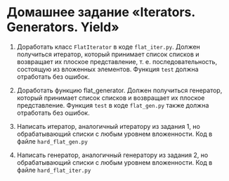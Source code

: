 # Домашнее задание «Iterators. Generators. Yield»

1. Доработать класс `FlatIterator` в коде `flat_iter.py`. Должен получиться итератор, который принимает список списков и возвращает их плоское представление, т. е. последовательность, состоящую из вложенных элементов. Функция `test` должна отработать без ошибок.




2. Доработать функцию flat_generator. Должен получиться генератор, который принимает список списков и возвращает их плоское представление.
Функция `test` в коде `flat_gen.py` также должна отработать без ошибок.


3. Написать итератор, аналогичный итератору из задания 1, но обрабатывающий списки с любым уровнем вложенности.
Код в файле `hard_flat_gen.py`


4. Написать генератор, аналогичный генератору из задания 2, но обрабатывающий списки с любым уровнем вложенности.
Код в файле `hard_flat_iter.py`
